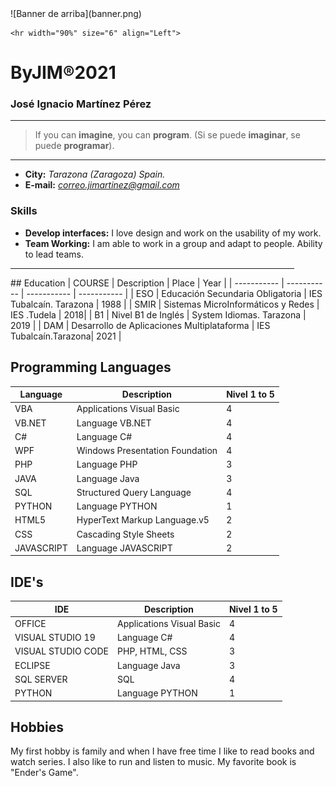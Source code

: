 <html>
<head>
	<meta name = "author" content = "ByJIM®2021"/>
	<meta name = "descripción" content="CV José Ignacio Martínez"/>
	<meta charset="utf-8" />
	<title>CV José Ignacio Martínez</title>
</head>
<body>
![Banner de arriba](banner.png)

	<hr width="90%" size="6" align="Left">
# ByJIM®2021
### José Ignacio Martínez Pérez
 - - -
> If you can **imagine**, you can **program**. (Si se puede **imaginar**, se puede **programar**).


* * * 
* **City:**   *Tarazona (Zaragoza) Spain.*
* **E-mail:**  *correo.jimartinez@gmail.com*


### Skills
* **Develop interfaces:** I love design and work on the usability of my work.
* **Team Working:** I am able to work in a group and adapt to people. Ability to lead teams. 

<hr width="90%" size="6" align="Center">
## Education
| COURSE | Description | Place | Year |
| ----------- | ----------- | ----------- | ----------- |
| ESO | Educación Secundaria Obligatoria | IES Tubalcaín. Tarazona | 1988 |
| SMIR | Sistemas MicroInformáticos y Redes | IES .Tudela | 2018|
| B1 | Nivel B1 de Inglés | System Idiomas. Tarazona | 2019 |
| DAM | Desarrollo de Aplicaciones Multiplataforma | IES Tubalcaín.Tarazona| 2021 |

## Programming Languages
| Language | Description | Nivel 1 to 5 |
| ----------- | ----------- | ----------- |
| VBA | Applications Visual Basic | 4 |
| VB.NET | Language VB.NET | 4 |
| C# | Language C# | 4 |
| WPF | Windows Presentation Foundation |  4 |
| PHP | Language PHP |  3 |
| JAVA | Language Java |  3 |
| SQL | Structured Query Language | 4 |
| PYTHON | Language PYTHON | 1 |
| HTML5 | HyperText Markup Language.v5 | 2 |
| CSS | Cascading Style Sheets | 2 |
| JAVASCRIPT | Language JAVASCRIPT | 2 |

## IDE's
| IDE | Description | Nivel 1 to 5 |
| ----------- | ----------- | ----------- |
| OFFICE | Applications Visual Basic | 4 |
| VISUAL STUDIO 19 | Language C# | 4 |
| VISUAL STUDIO CODE | PHP, HTML, CSS | 3 |
| ECLIPSE |Language Java |  3 |
| SQL SERVER | SQL | 4 |
| PYTHON | Language PYTHON | 1 |


## Hobbies
My first hobby is family and when I have free time I like to read books and watch series. I also like to run and listen to music.
My favorite book is "Ender's Game".



</body>
</html>

